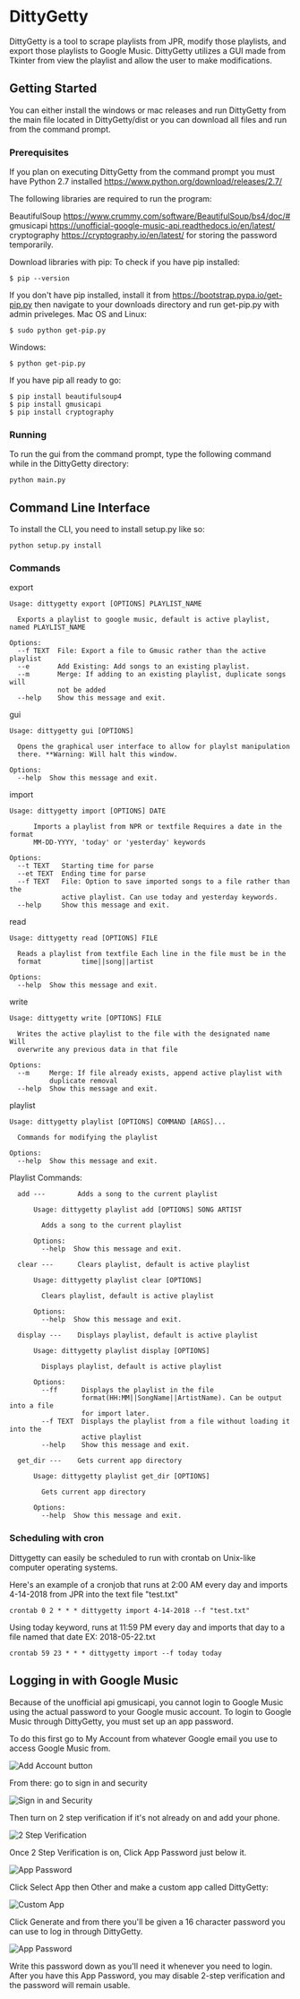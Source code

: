 # DittyGetty

DittyGetty is a tool to scrape playlists from JPR, modify those playlists, and export those playlists to Google Music.
DittyGetty utilizes a GUI made from Tkinter from view the playlist and allow the user to make modifications.

## Getting Started

You can either install the windows or mac releases and run DittyGetty from the main file located in DittyGetty/dist or you can download all files and run from the command prompt.

### Prerequisites

If you plan on executing DittyGetty from the command prompt you must have Python 2.7 installed https://www.python.org/download/releases/2.7/ 

The following libraries are required to run the program:

BeautifulSoup https://www.crummy.com/software/BeautifulSoup/bs4/doc/#  
gmusicapi https://unofficial-google-music-api.readthedocs.io/en/latest/
cryptography https://cryptography.io/en/latest/ for storing the password temporarily. 

Download libraries with pip: 
To check if you have pip installed:
```
$ pip --version
```
If you don't have pip installed, install it from https://bootstrap.pypa.io/get-pip.py
then navigate to your downloads directory and run get-pip.py with admin priveleges.
Mac OS and Linux:
```
$ sudo python get-pip.py
```
Windows:
```
$ python get-pip.py
```

If you have pip all ready to go:
```
$ pip install beautifulsoup4  
$ pip install gmusicapi  
$ pip install cryptography

```

### Running

To run the gui from the command prompt, type the following command while in the DittyGetty directory:

```
python main.py
```

## Command Line Interface

To install the CLI, you need to install setup.py like so:

```
python setup.py install
```

### Commands

export
```
Usage: dittygetty export [OPTIONS] PLAYLIST_NAME

  Exports a playlist to google music, default is active playlist, named PLAYLIST_NAME

Options:
  --f TEXT  File: Export a file to Gmusic rather than the active playlist
  --e       Add Existing: Add songs to an existing playlist.
  --m       Merge: If adding to an existing playlist, duplicate songs will
            not be added
  --help    Show this message and exit.
```

gui
```
Usage: dittygetty gui [OPTIONS]

  Opens the graphical user interface to allow for playlst manipulation
  there. **Warning: Will halt this window.

Options:
  --help  Show this message and exit.
```

import
```
Usage: dittygetty import [OPTIONS] DATE

      Imports a playlist from NPR or textfile Requires a date in the format
      MM-DD-YYYY, 'today' or 'yesterday' keywords

Options:
  --t TEXT   Starting time for parse
  --et TEXT  Ending time for parse
  --f TEXT   File: Option to save imported songs to a file rather than the
             active playlist. Can use today and yesterday keywords.
  --help     Show this message and exit.
```

read
```
Usage: dittygetty read [OPTIONS] FILE

  Reads a playlist from textfile Each line in the file must be in the
  format          time||song||artist

Options:
  --help  Show this message and exit.
```

write
```
Usage: dittygetty write [OPTIONS] FILE

  Writes the active playlist to the file with the designated name     Will
  overwrite any previous data in that file

Options:
  --m     Merge: If file already exists, append active playlist with
          duplicate removal
  --help  Show this message and exit.
```
playlist
```
Usage: dittygetty playlist [OPTIONS] COMMAND [ARGS]...

  Commands for modifying the playlist

Options:
  --help  Show this message and exit.
```

Playlist Commands:
  
      add ---        Adds a song to the current playlist
```
      Usage: dittygetty playlist add [OPTIONS] SONG ARTIST

        Adds a song to the current playlist

      Options:
        --help  Show this message and exit.
```
      clear ---      Clears playlist, default is active playlist
```
      Usage: dittygetty playlist clear [OPTIONS]

        Clears playlist, default is active playlist

      Options:
        --help  Show this message and exit.
```
      display ---    Displays playlist, default is active playlist
```
      Usage: dittygetty playlist display [OPTIONS]

        Displays playlist, default is active playlist

      Options:
        --ff      Displays the playlist in the file
                  format(HH:MM||SongName||ArtistName). Can be output into a file
                  for import later.
        --f TEXT  Displays the playlist from a file without loading it into the
                  active playlist
        --help    Show this message and exit.
```
      get_dir ---    Gets current app directory
```
      Usage: dittygetty playlist get_dir [OPTIONS]

        Gets current app directory

      Options:
        --help  Show this message and exit.
```

### Scheduling with cron

Dittygetty can easily be scheduled to run with crontab on Unix-like computer operating systems.

Here's an example of a cronjob that runs at 2:00 AM every day and imports 4-14-2018 from JPR into the text file "test.txt"
```
crontab 0 2 * * * dittygetty import 4-14-2018 --f "test.txt"
```

Using today keyword, runs at 11:59 PM every day and imports that day to a file named that date EX: 2018-05-22.txt 
```
crontab 59 23 * * * dittygetty import --f today today
```

## Logging in with Google Music

Because of the unofficial api gmusicapi, you cannot login to Google Music using the actual password to your Google music account.
To login to Google Music through DittyGetty, you must set up an app password.

To do this first go to My Account from whatever Google email you use to access Google Music from.

![Add Account button](https://i.imgur.com/a0Huqhz.png)


From there: go to sign in and security

![Sign in and Security](https://i.imgur.com/icmMhL0.png)


Then turn on 2 step verification if it's not already on and add your phone.

![2 Step Verification](https://i.imgur.com/8ZGQ4kn.png)


Once 2 Step Verification is on, Click App Password just below it.

![App Password](https://i.imgur.com/oz8MuAu.png)


Click Select App then Other and make a custom app called DittyGetty:

![Custom App](https://i.imgur.com/lLzCXCj.png)


Click Generate and from there you'll be given a 16 character password you can use to log in through DittyGetty.

![App Password](https://i.imgur.com/oGM38qe.png)

Write this password down as you'll need it whenever you need to login.
After you have this App Password, you may disable 2-step verification and the password will remain usable.

